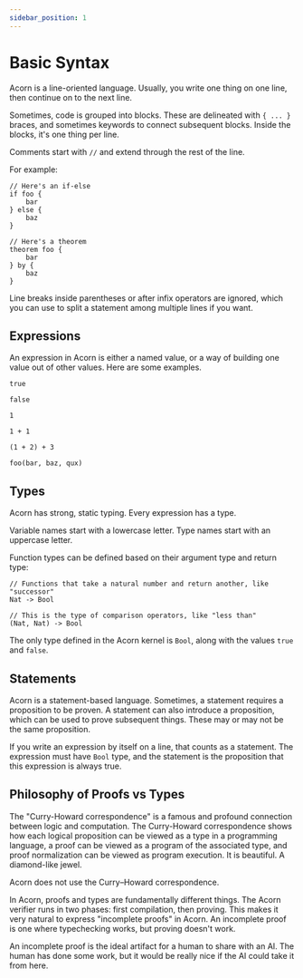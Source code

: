 ```yaml
---
sidebar_position: 1
---
```


# Basic Syntax

Acorn is a line-oriented language. Usually, you write one thing on one line, then continue on to the next line.

Sometimes, code is grouped into blocks. These are delineated with `{ ... }` braces, and sometimes keywords to connect subsequent blocks. Inside the blocks, it's one thing per line.

Comments start with `//` and extend through the rest of the line.

For example:

```acorn
// Here's an if-else
if foo {
    bar
} else {
    baz
}

// Here's a theorem
theorem foo {
    bar
} by {
    baz
}
```

Line breaks inside parentheses or after infix operators are ignored, which you can use to split a statement among multiple lines if you want.

## Expressions

An expression in Acorn is either a named value, or a way of building one value out of other values. Here are some examples.

```acorn
true

false

1

1 + 1

(1 + 2) + 3

foo(bar, baz, qux)
```

## Types

Acorn has strong, static typing. Every expression has a type.

Variable names start with a lowercase letter. Type names start with an uppercase letter.

Function types can be defined based on their argument type and return type:

```acorn
// Functions that take a natural number and return another, like "successor"
Nat -> Bool

// This is the type of comparison operators, like "less than"
(Nat, Nat) -> Bool
```

The only type defined in the Acorn kernel is `Bool`, along with the values `true` and `false`.

## Statements

Acorn is a statement-based language. Sometimes, a statement requires a proposition to be proven. A statement can also introduce a proposition, which can be used to prove subsequent things. These may or may not be the same proposition.

If you write an expression by itself on a line, that counts as a statement. The expression must have `Bool` type, and the statement is the proposition that this expression is always true.

## Philosophy of Proofs vs Types

The "Curry-Howard correspondence" is a famous and profound connection between logic and computation. The Curry-Howard correspondence shows how each logical proposition can be viewed as a type in a programming language, a proof can be viewed as a program of the associated type, and proof normalization can be viewed as program execution. It is beautiful. A diamond-like jewel.

Acorn does not use the Curry–Howard correspondence.

In Acorn, proofs and types are fundamentally different things. The Acorn verifier runs in two phases: first compilation, then proving. This makes it very natural to express "incomplete proofs" in Acorn. An incomplete proof is one where typechecking works, but proving doesn't work.

An incomplete proof is the ideal artifact for a human to share with an AI. The human has done some work, but it would be really nice if the AI could take it from here.
